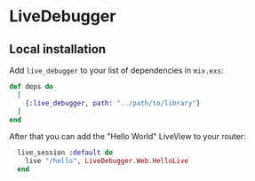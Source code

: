 # LiveDebugger

## Local installation

Add `live_debugger` to your list of dependencies in `mix.exs`:

```elixir
def deps do
  [
    {:live_debugger, path: "../path/to/library"}
  ]
end
```

After that you can add the "Hello World" LiveView to your router:

```elixir
  live_session :default do
    live "/hello", LiveDebugger.Web.HelloLive
  end
```
